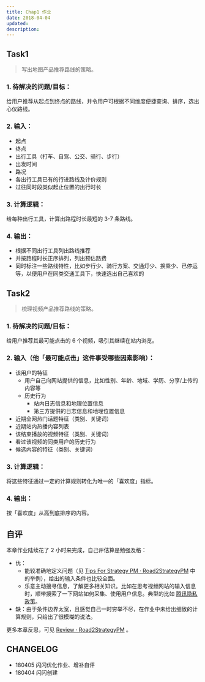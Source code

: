 ```yaml
---
title: Chap1 作业
date: 2018-04-04
updated: 
description: 
---
```







## Task1

> 写出地图产品推荐路线的策略。


### 1. 待解决的问题/目标：

给用户推荐从起点到终点的路线，并令用户可根据不同维度便捷查询、排序，选出心仪路线。

### 2. 输入：

- 起点
- 终点
- 出行工具（打车、自驾、公交、骑行、步行）
- 出发时间
- 路况
- 各出行工具已有的行进路线及计价规则
- 过往同时段类似起止位置的出行时长

### 3. 计算逻辑：

给每种出行工具，计算出路程时长最短的 3-7 条路线。

### 4. 输出：

- 根据不同出行工具列出路线推荐
- 并按路程时长正序排列，列出预估路费
- 同时标注一些路线特性，比如步行少、骑行方案、交通灯少、换乘少、已停运等，以便用户在同类交通工具下，快速选出自己喜欢的

## Task2

> 梳理视频产品推荐路线的策略。


### 1. 待解决的问题/目标：

给用户推荐其最可能点击的 6 个视频，吸引其继续在站内浏览。

### 2. 输入（他「最可能点击」这件事受哪些因素影响）：

- 该用户的特征
	- 用户自己向网站提供的信息，比如性别、年龄、地域、学历、分享/上传的内容等
	- 历史行为
		- 站内日志信息和地理位置信息
		- 第三方提供的日志信息和地理位置信息
- 近期全网热门话题特征（类别、关键词）
- 近期站内热播内容列表
- 该结束播放的视频特征（类别、关键词）
- 看过该视频的同类用户的历史行为
- 候选内容的特征（类别、关键词）

### 3. 计算逻辑：

将这些特征通过一定的计算规则转化为唯一的「喜欢度」指标。

### 4. 输出：

按「喜欢度」从高到底排序的内容。


## 自评

本章作业陆续花了 2 小时来完成，自己评估算是勉强及格：

- 优：
	- 能较准确地定义问题（见 [Tips For Strategy PM · Road2StrategyPM](devpdt/Tips4StratPM.md) 中的举例），给出的输入条件也比较全面。
	- 乐意主动搜寻信息，了解更多相关知识。比如在思考视频网站的输入信息时，顺带搜索了一下网站如何采集、使用用户信息。典型的比如 [腾讯隐私政策](http://www.qq.com/privacy.htm)。
- 缺：由于条件边界太宽，且感觉自己一时穷举不尽，在作业中未给出细致的计算规则，只给出了很模糊的说法。

更多本章反思，可见 [Review · Road2StrategyPM](devpdt/3jkSPM/ch1Review.md) 。

## CHANGELOG

- 180405 闪闪优化作业、增补自评
- 180404 闪闪创建

